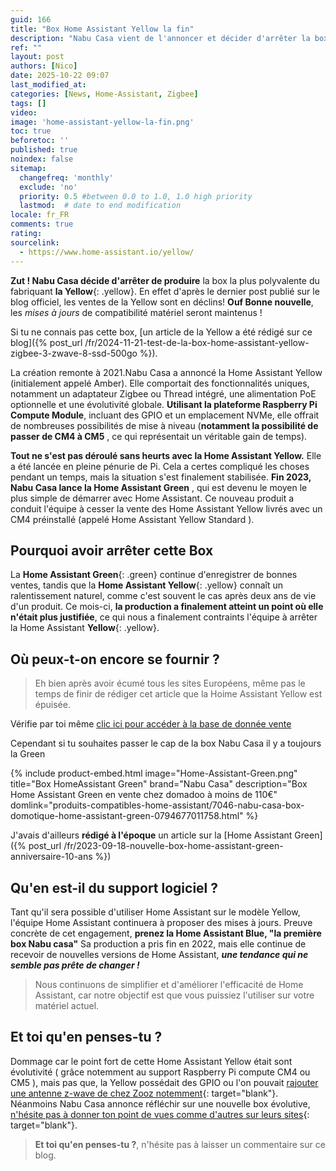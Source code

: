 ```yaml
---
guid: 166
title: "Box Home Assistant Yellow la fin"
description: "Nabu Casa vient de l'annoncer et décider d'arrêter la box compute 4 Yellow"
ref: ""
layout: post
authors: [Nico]
date: 2025-10-22 09:07
last_modified_at: 
categories: [News, Home-Assistant, Zigbee]
tags: []
video: 
image: 'home-assistant-yellow-la-fin.png'
toc: true
beforetoc: ''
published: true
noindex: false
sitemap:
  changefreq: 'monthly'
  exclude: 'no'
  priority: 0.5 #between 0.0 to 1.0, 1.0 high priority
  lastmod:  # date to end modification
locale: fr_FR
comments: true
rating:  
sourcelink:
  - https://www.home-assistant.io/yellow/
---
```


**Zut ! Nabu Casa décide d'arrêter de produire** la box la plus polyvalente du fabriquant **la Yellow**{: .yellow}. En effet d'après le dernier post publié sur le blog officiel, les ventes de la Yellow sont en déclins! **Ouf Bonne nouvelle**, les *mises à jours* de compatibilité matériel seront maintenus !

Si tu ne connais pas cette box, [un article de la Yellow a été rédigé sur ce blog]({% post_url /fr/2024-11-21-test-de-la-box-home-assistant-yellow-zigbee-3-zwave-8-ssd-500go %}).

La création remonte à 2021.Nabu Casa a annoncé la Home Assistant Yellow (initialement appelé Amber). Elle comportait des fonctionnalités uniques, notamment un adaptateur Zigbee ou Thread intégré, une alimentation PoE optionnelle et une évolutivité globale. **Utilisant la plateforme Raspberry Pi Compute Module**, incluant des GPIO et un emplacement NVMe, elle offrait de nombreuses possibilités de mise à niveau (**notamment la possibilité de passer de CM4 à CM5** , ce qui représentait un véritable gain de temps).

**Tout ne s'est pas déroulé sans heurts avec la Home Assistant Yellow.** Elle a été lancée en pleine pénurie de Pi. Cela a certes compliqué les choses pendant un temps, mais la situation s'est finalement stabilisée. **Fin 2023, Nabu Casa lance la Home Assistant Green** , qui est devenu le moyen le plus simple de démarrer avec Home Assistant. Ce nouveau produit a conduit l'équipe à cesser la vente des Home Assistant Yellow livrés avec un CM4 préinstallé (appelé Home Assistant Yellow Standard ).

## Pourquoi avoir arrêter cette Box

La **Home Assistant Green**{: .green} continue d'enregistrer de bonnes ventes, tandis que la **Home Assistant Yellow**{: .yellow} connaît un ralentissement naturel, comme c'est souvent le cas après deux ans de vie d'un produit. Ce mois-ci, **la production a finalement atteint un point où elle n'était plus justifiée**, ce qui nous a finalement contraints l'équipe à arrêter la Home Assistant **Yellow**{: .yellow}.

## Où peux-t-on encore se fournir ?

> Eh bien après avoir écumé tous les sites Européens, même pas le temps de finir de rédiger cet article que la Hoime Assistant Yellow est épuisée.

Vérifie par toi même [clic ici pour accéder à la base de donnée vente](https://www.home-assistant.io/yellow/)

Cependant si tu souhaites passer le cap de la box Nabu Casa il y a toujours la Green

{% include product-embed.html image="Home-Assistant-Green.png" title="Box HomeAssistant Green" brand="Nabu Casa" description="Box Home Assistant Green en vente chez domadoo à moins de 110€" domlink="produits-compatibles-home-assistant/7046-nabu-casa-box-domotique-home-assistant-green-0794677011758.html" %}

J'avais d'ailleurs **rédigé à l'époque** un article sur la [Home Assistant Green]({% post_url /fr/2023-09-18-nouvelle-box-home-assistant-green-anniversaire-10-ans %})

## Qu'en est-il du support logiciel ?

Tant qu'il sera possible d'utiliser Home Assistant sur le modèle Yellow, l'équipe Home Assistant continuera à proposer des mises à jours. 
Preuve concrète de cet engagement, **prenez la Home Assistant Blue, "la première box Nabu casa"** Sa production a pris fin en 2022, mais elle continue de recevoir de nouvelles versions de Home Assistant, ***une tendance qui ne semble pas prête de changer !*** 

> Nous continuons de simplifier et d'améliorer l'efficacité de Home Assistant, car notre objectif est que vous puissiez l'utiliser sur votre matériel actuel.

## Et toi qu'en penses-tu ?

Dommage car le point fort de cette Home Assistant Yellow était sont évolutivité ( grâce notemment au support Raspberry Pi compute CM4 ou CM5 ), mais pas que, la Yellow possédait des GPIO ou l'on pouvait [rajouter une antenne z-wave de chez Zooz notemment](https://www.domadoo.fr/en/smart-home-hub/7647-zooz-z-wave-800-series-gpio-module-zac93-0853478006933.html?domid=39){: target="blank"}. Néanmoins Nabu Casa annonce réfléchir sur une nouvelle box évolutive, [n'hésite pas à donner ton point de vues comme d'autres sur leurs sites](https://www.home-assistant.io/blog/2025/10/15/yellow-end-of-life/){: target="blank"}.

> **Et toi qu'en penses-tu ?**, n'hésite pas à laisser un commentaire sur ce blog.